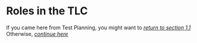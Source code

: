 # **Roles in the TLC**



If you came here from Test Planning, you might want to *[return to section 1.1](/1/1.Test_Planning.md)*
Otherwise, *[continue here](/1/3.Test_Analysis.md)*